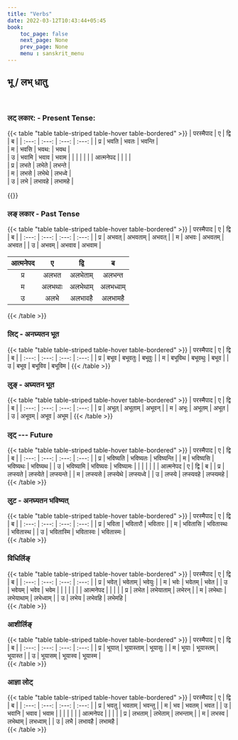 ```yaml
---
title: "Verbs"
date: 2022-03-12T10:43:44+05:45
book:
    toc_page: false
    next_page: None
    prev_page: None
    menu : sanskrit_menu
---
```


## भू  / लभ्  धातु

<br/>

###  लट्  लकार:   - Present Tense:



{{< table "table  table-striped table-hover table-bordered" >}}
| परस्मैपाद | ए     | द्वि  | ब     |
| :---: | :---: | :---: | :---: |
|   प्र   | भवति  | भवतः  | भवन्ति |   
|   म   | भवसि  | भवथ: | भवथ  |  
|   उ   | भवामि  | भवाव | भवाम  | 
|       |       |      |       |
| आत्मनेपद |      |       |       |  
|   प्र   | लभते     | लभेते   | लभन्ते  |  
|   म   | लभसे     | लभेथे   | लभध्वे  |  
|   उ   | लभे      | लभावहे | लभामहे |  

{{</table>}}


### लङ् लकार  - Past Tense 
{{< table "table  table-striped table-hover table-bordered" >}}
| परस्मैपाद | ए     | द्वि    | ब     |
| :---:   | :---: | :---:  | :---: |
| प्र      | अभवत्  | अभवताम् | अभवत्  |
| म       | अभवः  | अभवतम्  | अभवत  |
| उ       | अभवम्  | अभवाव  | अभवाम |


| आत्मनेपद | ए      | द्वि    | ब       |
| :---:  | :---:  | :---:  | :---:   |
| प्र     | अलभत   | अलभेताम् | अलभन्त   |
| म      | अलभथाः | अलभेथाम् | अलभध्वाम् |
| उ      | अलभे    | अलभावहै | अलभामहै  |
{{< /table  >}}

### लिट्  - अनघ्यतन भूत
{{< table "table  table-striped table-hover table-bordered" >}}
| परस्मैपाद | ए     | द्वि    | ब     |
| :---:   | :---: | :---:  | :---: |
|  प्र       | बभूव   | बभूवतुः | बभूवुः  |
|  म       | बभूविथ | बभूवथुः | बभूव   |
|  उ       | बभूव   | बभूविव | बभूविम |
{{< /table  >}}

### लुङ् - अघ्यतन भूत
{{< table "table  table-striped table-hover table-bordered" >}}
| परस्मैपाद   | ए     | द्वि    | ब     |
| :---:   | :---: | :---:  | :---: |
|   प्र     | अभूत्  | अभूताम् | अभूवन् |
|   म     | अभूः  | अभूतम्  | अभूत  |
|   उ     | अभूवम् | अभूव   | अभूम  |
{{< /table  >}}


###  लृट् --- Future 
{{< table "table  table-striped table-hover table-bordered" >}}
| परस्मैपाद | ए        | द्वि      | ब     |
| :---:   | :---:  | :---:   | :---: |
|   प्र      | भविष्यति  | भविष्यतः | भविष्यन्ति |
|   म      | भविष्यसि  | भविष्यथः | भविष्यथ   |
|   उ      | भविष्यामि | भविष्यवः  | भविष्यामः |
|         |        |        |        |
| आत्मनेपद  | ए      | द्वि      | ब      |
|   प्र      | लप्स्यते  | लप्स्येते   | लप्स्यन्ते  |
|   म      | लप्स्यसे  | लप्स्येथे   | लप्स्यध्वे |
|    उ     | लप्स्ये   | लप्स्यवहे  | लप्स्यमहे  |
{{< /table  >}}




###  लुट - अनघ्यतन  भविष्यत्
{{< table "table  table-striped table-hover table-bordered" >}}
| परस्मैपाद | ए        | द्वि    | ब     |
| :---: | :---:  | :---:   | :---:  |
|   प्र    | भविता    | भवितारौ  | भवितारः  |
|   म    | भवितासि  | भवितास्थः | भवितास्थ  |
|   उ    | भवितास्मि | भवितास्वः | भवितास्मः |						
{{< /table  >}}



###  विधिर्लिङ्
{{< table "table  table-striped table-hover table-bordered" >}}
| परस्मैपाद | ए     | द्वि     | ब      |
| :---:   | :---: | :---:   | :---:  |
|    प्र     | भवेत्   | भवेताम्   | भवेयुः   |
|    म     | भवेः   | भवेतम्    | भवेत    |
|    उ     | भवेयम्  | भवेव     | भवेम    |
|         |       |         |        |
| आत्मनेपद  |       |         |        |
|   प्र      | लभेत   | लभेयाताम् | लभेरन्   |
|   म      | लभेथाः | लभेयाथाम् | लभेध्वाम् |
|   उ      | लभेय   | लभेवहि   | लभेमहि  |	
{{< /table  >}}

### आशीर्लिङ्

{{< table "table  table-striped table-hover table-bordered" >}}
| परस्मैपाद | ए     | द्वि     | ब      |
| :---:   | :---: | :---:   | :---:  |
|   प्र      | भूयात्  | भूयास्ताम् | भूयासुः |
|   म      | भूयाः  | भूयास्तम्  | भूयास्त |
|   उ      | भूयासम् | भूयास्व   | भूयास्म |						
{{< /table  >}}



### आज्ञा लोट् 

{{< table "table  table-striped table-hover table-bordered" >}}
| परस्मैपाद | ए     | द्वि     | ब      |
| :---:   | :---: | :---:   | :---:  |
|   प्र      | भवतु   | भवताम् | भवन्तु   |
|   म      | भव    | भवतम्  | भवत    |
|   उ      | भवानि | भवाव  | भवाम   |
|         |       |       |        |
| आत्मनेपद  |       |       |        |
|    प्र     | लभताम् | लभेताम् | लभन्ताम् |
|    म     | लभस्व  | लभेथाम् | लभध्वाम् |
|    उ     | लभै    | लभावहै | लभामहै  |	
{{< /table  >}}